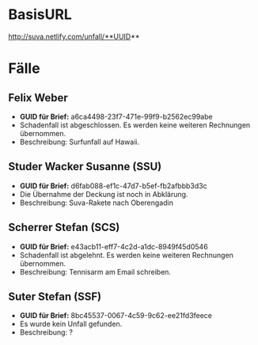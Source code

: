BasisURL
===
http://suva.netlify.com/unfall/**UUID**

Fälle
===

Felix Weber
---
* **GUID für Brief:** a6ca4498-23f7-471e-99f9-b2562ec99abe
* Schadenfall ist abgeschlossen. Es werden keine weiteren Rechnungen übernommen.
* Beschreibung: Surfunfall auf Hawaii.

Studer Wacker Susanne (SSU)
---
* **GUID für Brief:** d6fab088-ef1c-47d7-b5ef-fb2afbbb3d3c
* Die Übernahme der Deckung ist noch in Abklärung.
* Beschreibung: Suva-Rakete nach Oberengadin

Scherrer Stefan (SCS)
---
* **GUID für Brief:** e43acb11-eff7-4c2d-a1dc-8949f45d0546
* Schadenfall ist abgelehnt. Es werden keine weiteren Rechnungen übernommen.
* Beschreibung: Tennisarm am Email schreiben.
    

Suter Stefan (SSF)
---
* **GUID für Brief:** 8bc45537-0067-4c59-9c62-ee21fd3feece
* Es wurde kein Unfall gefunden.
* Beschreibung: ?